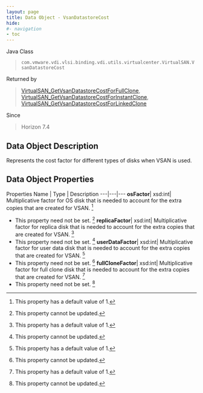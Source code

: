 ```yaml
---
layout: page
title: Data Object - VsanDatastoreCost
hide:
#- navigation
- toc
---
```






Java Class
> `com.vmware.vdi.vlsi.binding.vdi.utils.virtualcenter.VirtualSAN.VsanDatastoreCost`

Returned by
> [VirtualSAN_GetVsanDatastoreCostForFullClone](vdi.utils.virtualcenter.VirtualSAN.md#getVsanDatastoreCostForFullClone), [VirtualSAN_GetVsanDatastoreCostForInstantClone](vdi.utils.virtualcenter.VirtualSAN.md#getVsanDatastoreCostForInstantClone), [VirtualSAN_GetVsanDatastoreCostForLinkedClone](vdi.utils.virtualcenter.VirtualSAN.md#getVsanDatastoreCostForLinkedClone)

Since
> Horizon 7.4


## Data Object Description

Represents the cost factor for different types of disks when VSAN is used.

## Data Object Properties
Properties
Name |  Type |  Description
---|---|---
**osFactor**|  xsd:int|  Multiplicative factor for OS disk that is needed to account for the extra copies that are created for VSAN. [^10]
*  This property need not be set. [^2]
**replicaFactor**|  xsd:int|  Multiplicative factor for replica disk that is needed to account for the extra copies that are created for VSAN. [^10]
*  This property need not be set. [^2]
**userDataFactor**|  xsd:int|  Multiplicative factor for user data disk that is needed to account for the extra copies that are created for VSAN. [^10]
*  This property need not be set. [^2]
**fullCloneFactor**|  xsd:int|  Multiplicative factor for full clone disk that is needed to account for the extra copies that are created for VSAN. [^10]
*  This property need not be set. [^2]


 


[^2]: This property cannot be updated.
[^10]: This property has a default value of 1.
